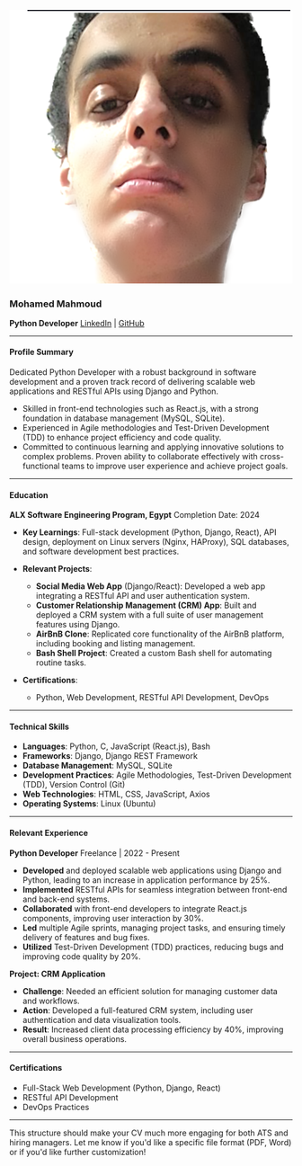 
![alt text](aaa.jpg)
### **Mohamed Mahmoud**
**Python Developer**
[LinkedIn](https://www.linkedin.com/in/mohamed-mahmoud-4874b41b0/) | [GitHub](https://github.com/MoedCode)

---

#### **Profile Summary**
Dedicated Python Developer with a robust background in software development and a proven track record of delivering scalable web applications and RESTful APIs using Django and Python.
- Skilled in front-end technologies such as React.js, with a strong foundation in database management (MySQL, SQLite).
- Experienced in Agile methodologies and Test-Driven Development (TDD) to enhance project efficiency and code quality.
- Committed to continuous learning and applying innovative solutions to complex problems. Proven ability to collaborate effectively with cross-functional teams to improve user experience and achieve project goals.

---

#### **Education**
**ALX Software Engineering Program, Egypt**
Completion Date: 2024
- **Key Learnings**: Full-stack development (Python, Django, React), API design, deployment on Linux servers (Nginx, HAProxy), SQL databases, and software development best practices.
- **Relevant Projects**:
  - **Social Media Web App** (Django/React): Developed a web app integrating a RESTful API and user authentication system.
  - **Customer Relationship Management (CRM) App**: Built and deployed a CRM system with a full suite of user management features using Django.
  - **AirBnB Clone**: Replicated core functionality of the AirBnB platform, including booking and listing management.
  - **Bash Shell Project**: Created a custom Bash shell for automating routine tasks.

- **Certifications**:
  - Python, Web Development, RESTful API Development, DevOps

---

#### **Technical Skills**

- **Languages**: Python, C, JavaScript (React.js), Bash
- **Frameworks**: Django, Django REST Framework
- **Database Management**: MySQL, SQLite
- **Development Practices**: Agile Methodologies, Test-Driven Development (TDD), Version Control (Git)
- **Web Technologies**: HTML, CSS, JavaScript, Axios
- **Operating Systems**: Linux (Ubuntu)

---

#### **Relevant Experience**

**Python Developer**
Freelance | 2022 - Present
- **Developed** and deployed scalable web applications using Django and Python, leading to an increase in application performance by 25%.
- **Implemented** RESTful APIs for seamless integration between front-end and back-end systems.
- **Collaborated** with front-end developers to integrate React.js components, improving user interaction by 30%.
- **Led** multiple Agile sprints, managing project tasks, and ensuring timely delivery of features and bug fixes.
- **Utilized** Test-Driven Development (TDD) practices, reducing bugs and improving code quality by 20%.

**Project: CRM Application**
- **Challenge**: Needed an efficient solution for managing customer data and workflows.
- **Action**: Developed a full-featured CRM system, including user authentication and data visualization tools.
- **Result**: Increased client data processing efficiency by 40%, improving overall business operations.

---

#### **Certifications**
- Full-Stack Web Development (Python, Django, React)
- RESTful API Development
- DevOps Practices

---

This structure should make your CV much more engaging for both ATS and hiring managers. Let me know if you'd like a specific file format (PDF, Word) or if you'd like further customization!